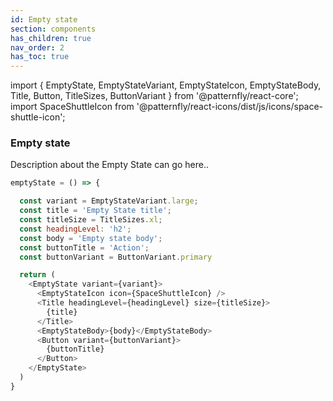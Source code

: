 ```yaml
---
id: Empty state
section: components
has_children: true
nav_order: 2
has_toc: true
---
```


import { EmptyState, EmptyStateVariant, EmptyStateIcon, EmptyStateBody, Title, Button, TitleSizes, ButtonVariant } from '@patternfly/react-core';
import SpaceShuttleIcon from '@patternfly/react-icons/dist/js/icons/space-shuttle-icon';

### Empty state

Description about the Empty State can go here..

```js
emptyState = () => {

  const variant = EmptyStateVariant.large;
  const title = 'Empty State title';
  const titleSize = TitleSizes.xl;
  const headingLevel: 'h2';
  const body = 'Empty state body';
  const buttonTitle = 'Action';
  const buttonVariant = ButtonVariant.primary

  return (
    <EmptyState variant={variant}>
      <EmptyStateIcon icon={SpaceShuttleIcon} />
      <Title headingLevel={headingLevel} size={titleSize}>
        {title}
      </Title>
      <EmptyStateBody>{body}</EmptyStateBody>
      <Button variant={buttonVariant}>
        {buttonTitle}
      </Button>
    </EmptyState>
  )
}
```